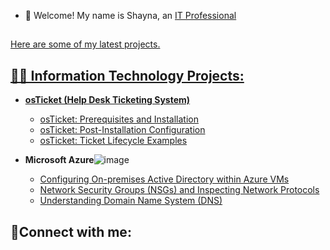 - 👋 Welcome! My name is Shayna, an <a href="https://www.linkedin.com/in/shayna-bugg/">
IT Professional 
<h2>                                       </h2>
 Here are some of my latest projects.
 <h2> 👨‍💻 Information Technology Projects:</h2>

- <b>osTicket (Help Desk Ticketing System)</b>
  - [osTicket: Prerequisites and Installation](https://github.com/Sbugg8/osticket-prereqs)
  - [osTicket: Post-Installation Configuration](https://github.com/Sbugg8/post-install-config)
  - [osTicket: Ticket Lifecycle Examples](https://github.com/Sbugg8/ticket-lifecycle)
- <b>Microsoft Azure</b>![image](https://github.com/user-attachments/assets/fb349cc2-6574-4cdc-b78d-4fb4f77dd1d7)

  - [Configuring On-premises Active Directory within Azure VMs](https://github.com/Sbugg8/configure-ad)
  - [Network Security Groups (NSGs) and Inspecting Network Protocols](https://github.com/Sbugg8/azure-network-protocols)
  - [Understanding Domain Name System (DNS)](https://github.com/Sbugg8/understandingDNS)
    

<h2>🤳Connect with me:</h2>



